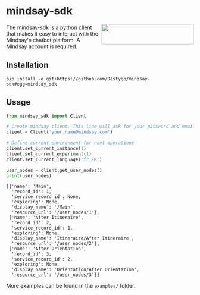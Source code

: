 # mindsay-sdk

<img src="https://www.mindsay.com/wp-content/uploads/2019/09/Mindsay-Logo.png" align="right" width="248" height="54">

The mindsay-sdk is a python client that makes it easy to interact with the Mindsay's chatbot platform.
A Mindsay account is required.

## Installation
`pip install -e git+https://github.com/Destygo/mindsay-sdk#egg=mindsay_sdk`

## Usage
```python
from mindsay_sdk import Client

# Create mindsay client. This line will ask for your password and email code.
client = Client('your.name@mindsay.com')

# Define current environment for next operations
client.set_current_instance(1)
client.set_current_experiment(1)
client.set_current_language('fr_FR')

user_nodes = client.get_user_nodes()
print(user_nodes)
```
```
[{'name': 'Main',
  'record_id': 1,
  'service_record_id': None,
  'exploring': None,
  'display_name': '/Main',
  'resource_url': '/user_nodes/1'},
 {'name': 'After Itineraire',
  'record_id': 2,
  'service_record_id': 1,
  'exploring': None,
  'display_name': 'Itineraire/After Itineraire',
  'resource_url': '/user_nodes/2'},
 {'name': 'After Orientation',
  'record_id': 3,
  'service_record_id': 2,
  'exploring': None,
  'display_name': 'Orientation/After Orientation',
  'resource_url': '/user_nodes/3'}]
```
More examples can be found in the `examples/` folder.
